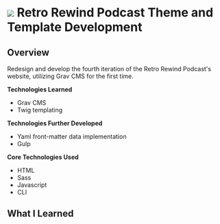 # ![](http://retrorewindpodcast.com) Retro Rewind Podcast Theme and Template Development

## Overview
Redesign and develop the fourth iteration of the Retro Rewind Podcast's website, utilizing Grav CMS for the first time.

**Technologies Learned**
* Grav CMS
* Twig templating

**Technologies Further Developed**
* Yaml front-matter data implementation
* Gulp

**Core Technologies Used**
* HTML
* Sass
* Javascript
* CLI

## What I Learned
